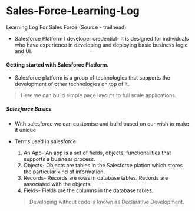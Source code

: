 # Sales-Force-Learning-Log
Learning Log For Sales Force (Source - trailhead)

- Salesforce Platform I developer credential- It is designed for individuals who have experience in developing and deploying basic business logic and UI.

#### Getting started with Salesforce Platform.

- Salesforce platform is a group of technologies that supports the development of other technologies on top of it.
> Here we can build simple page layouts to full scale applications.

##### Salesforce Basics

- With salesforce we can customise and build based on our wish to make it unique
- Terms used in salesforce
  1. An App- An app is a set of fields, objects, functionalities that supports a business process.
  2. Objects- Objects are tables in the Salesforce plation which stores the particular kind of information.
  3. Records- Records are rows in database tables. Records are associated with the objects.
  4. Fields- Fields are the columns in the database tables.

  > Developing without code is known as Declarative Development.

  
